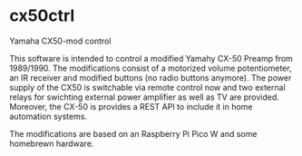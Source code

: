 # cx50ctrl
Yamaha CX50-mod control

This software is intended to control a modified Yamahy CX-50 Preamp from 1989/1990.
The modifications consist of a motorized volume potentiometer, an IR receiver and modified buttons (no radio buttons anymore). The power supply of the CX50 is switchable via remote control now and two external relays for swichting external power amplifier as well as TV are provided.
Moreover, the CX-50 is provides a REST API to include it in home automation systems.

The modifications are based on an Raspberry Pi Pico W and some homebrewn hardware.